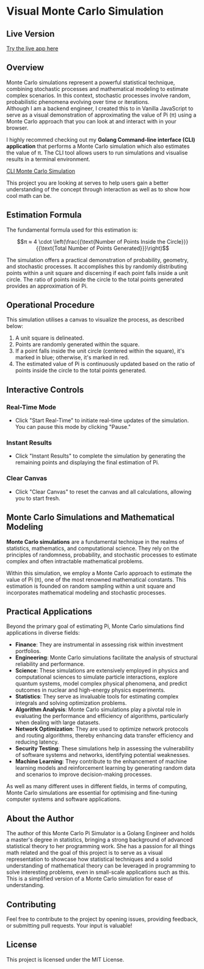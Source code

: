 # Visual Monte Carlo Simulation
## Live Version

[Try the live app here](https://monte-carlo-simulator-demo.netlify.app/)
## Overview

Monte Carlo simulations represent a powerful statistical technique, combining stochastic processes and mathematical modeling to estimate complex scenarios. In this context, stochastic processes involve random, probabilistic phenomena evolving over time or iterations. 
<br/>
Although I am a backend engineer, I created this to in Vanilla JavaScript to serve as a visual demonstration of approximating the value of Pi (π) using a Monte Carlo approach that you can look at and interact with in your browser.

I highly recommed checking out my **Golang Command-line interface (CLI) application** that performs a Monte Carlo simulation which also estimates the value of π. The CLI tool allows users to run simulations and visualise results in a terminal environment. 

[CLI Monte Carlo Simulation](https://github.com/amy324/Golang-Monte-Carlo-Simulator.git)

This project you are looking at serves to help users gain a better understanding of the concept through interaction as well as to show how cool math can be.


## Estimation Formula

The fundamental formula used for this estimation is:

$$π ≈ 4 \cdot \left(\frac{{\text{Number of Points Inside the Circle}}}{{\text{Total Number of Points Generated}}}\right)$$

The simulation offers a practical demonstration of probability, geometry, and stochastic processes. It accomplishes this by randomly distributing points within a unit square and discerning if each point falls inside a unit circle. The ratio of points inside the circle to the total points generated provides an approximation of Pi.

## Operational Procedure

This simulation utilises a canvas to visualize the process, as described below:

1. A unit square is delineated.
2. Points are randomly generated within the square.
3. If a point falls inside the unit circle (centered within the square), it's marked in blue; otherwise, it's marked in red.
4. The estimated value of Pi is continuously updated based on the ratio of points inside the circle to the total points generated.

## Interactive Controls

### Real-Time Mode

- Click "Start Real-Time" to initiate real-time updates of the simulation. You can pause this mode by clicking "Pause."

### Instant Results

- Click "Instant Results" to complete the simulation by generating the remaining points and displaying the final estimation of Pi.

### Clear Canvas

- Click "Clear Canvas" to reset the canvas and all calculations, allowing you to start fresh.

## Monte Carlo Simulations and Mathematical Modeling

**Monte Carlo simulations** are a fundamental technique in the realms of statistics, mathematics, and computational science. They rely on the principles of randomness, probability, and stochastic processes to estimate complex and often intractable mathematical problems.

Within this simulation, we employ a Monte Carlo approach to estimate the value of Pi (π), one of the most renowned mathematical constants. This estimation is founded on random sampling within a unit square and incorporates mathematical modeling and stochastic processes.

## Practical Applications

Beyond the primary goal of estimating Pi, Monte Carlo simulations find applications in diverse fields:

- **Finance**: They are instrumental in assessing risk within investment portfolios.
- **Engineering**: Monte Carlo simulations facilitate the analysis of structural reliability and performance.
- **Science**: These simulations are extensively employed in physics and computational sciences to simulate particle interactions, explore quantum systems, model complex physical phenomena, and predict outcomes in nuclear and high-energy physics experiments.
- **Statistics**: They serve as invaluable tools for estimating complex integrals and solving optimization problems.
- **Algorithm Analysis**: Monte Carlo simulations play a pivotal role in evaluating the performance and efficiency of algorithms, particularly when dealing with large datasets.
- **Network Optimization**: They are used to optimize network protocols and routing algorithms, thereby enhancing data transfer efficiency and reducing latency.
- **Security Testing**: These simulations help in assessing the vulnerability of software systems and networks, identifying potential weaknesses.
- **Machine Learning**: They contribute to the enhancement of machine learning models and reinforcement learning by generating random data and scenarios to improve decision-making processes.

As well as many different uses in different fields, in terms of computing, Monte Carlo simulations are essential for optimising and fine-tuning computer systems and software applications.

## About the Author

The author of this Monte Carlo Pi Simulator is a Golang Engineer and holds a master's degree in statistics, bringing a strong background of advanced statistical theory to her programming work. She has a passion for all things math related and the goal of this project is to serve as a visual representation to showcase how statistical techniques and a solid understanding of mathematical theory can be leveraged in programming to solve interesting problems, even in small-scale applications such as this. This is a simplified version of a Monte Carlo simulation for ease of understanding.

## Contributing

Feel free to contribute to the project by opening issues, providing feedback, or submitting pull requests. Your input is valuable!

## License

This project is licensed under the MIT License.
